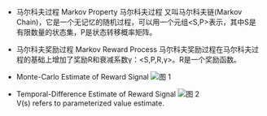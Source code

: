 
- 马尔科夫过程 Markov Property
  马尔科夫过程 又叫马尔科夫链(Markov Chain)，它是一个无记忆的随机过程，可以用一个元组<S,P>表示，其中S是有限数量的状态集，P是状态转移概率矩阵。

- 马尔科夫奖励过程 Markov Reward Process
  马尔科夫奖励过程在马尔科夫过程的基础上增加了奖励R和衰减系数γ：<S,P,R,γ>。R是一个奖励函数。



- Monte-Carlo Estimate of Reward Signal
  ![图 1](https://i.imgur.com/W5eg0s1.png)  

- Temporal-Difference Estimate of Reward Signal
  ![图 2](https://i.imgur.com/fGCkbPc.png)  
  V(s) refers to parameterized value estimate.


